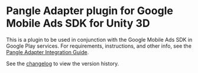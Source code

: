 # Pangle Adapter plugin for Google Mobile Ads SDK for Unity 3D

This is a plugin to be used in conjunction with the Google Mobile Ads SDK in
Google Play services. For requirements, instructions, and other info, see the
[Pangle Adapter Integration Guide](https://developers.google.com/admob/unity/mediation/pangle).

See the [changelog](https://developers.google.com/admob/unity/mediation/pangle#pangle-unity-mediation-plugin-changelog)
to view the version history.
